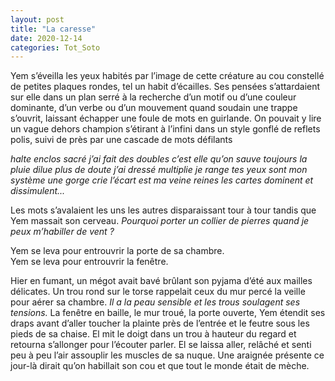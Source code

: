 ```yaml
---
layout: post
title: "La caresse"
date: 2020-12-14
categories: Tot_Soto
---
```


Yem s’éveilla les yeux habités par l’image de cette créature au cou constellé de petites plaques rondes, tel un habit d’écailles. Ses pensées s’attardaient sur elle dans un plan serré à la recherche d’un motif ou d’une couleur dominante, d’un verbe ou d’un mouvement quand soudain une trappe s’ouvrit, laissant échapper une foule de mots en guirlande. On pouvait y lire un vague dehors champion s’étirant à l’infini dans un style gonflé de reflets polis, suivi de près par une cascade de mots défilants

*halte enclos sacré j’ai fait des doubles c’est elle qu’on sauve toujours la pluie dilue plus de doute j’ai dressé multiplie je range tes yeux sont mon système une gorge crie l’écart est ma veine reines les cartes dominent et dissimulent...*

Les mots s’avalaient les uns les autres disparaissant tour à tour tandis que Yem massait son cerveau. *Pourquoi porter un collier de pierres quand je peux m’habiller de vent ?*

Yem se leva pour entrouvrir la porte de sa chambre.  
Yem se leva pour entrouvrir la fenêtre.

Hier en fumant, un mégot avait bavé brûlant son pyjama d’été aux mailles délicates. Un trou rond sur le torse rappelait ceux du mur percé la veille pour aérer sa chambre. *Il a la peau sensible et les trous soulagent ses tensions.* La fenêtre en baille, le mur troué, la porte ouverte, Yem étendit ses draps avant d’aller toucher la plainte près de l’entrée et le feutre sous les pieds de sa chaise. El mit le doigt dans un trou à hauteur du regard et retourna s’allonger pour l’écouter parler. El se laissa aller, relâché et senti peu à peu l’air assouplir les muscles de sa nuque. Une araignée présente ce jour-là dirait qu’on habillait son cou et que tout le monde était de mèche.
